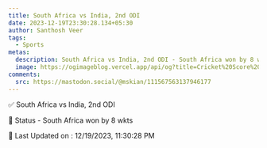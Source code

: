 ```yaml
---
title: South Africa vs India, 2nd ODI
date: 2023-12-19T23:30:28.134+05:30
author: Santhosh Veer
tags:
  - Sports
metas:
  description: South Africa vs India, 2nd ODI - South Africa won by 8 wkts
  image: https://ogimageblog.vercel.app/api/og?title=Cricket%20Score%20%F0%9F%8F%8F
comments:
  src: https://mastodon.social/@mskian/111567563137946177
---
```


✅ South Africa vs India, 2nd ODI

📑 Status - South Africa won by 8 wkts

<!--more-->

📝 Last Updated on : 12/19/2023, 11:30:28 PM
